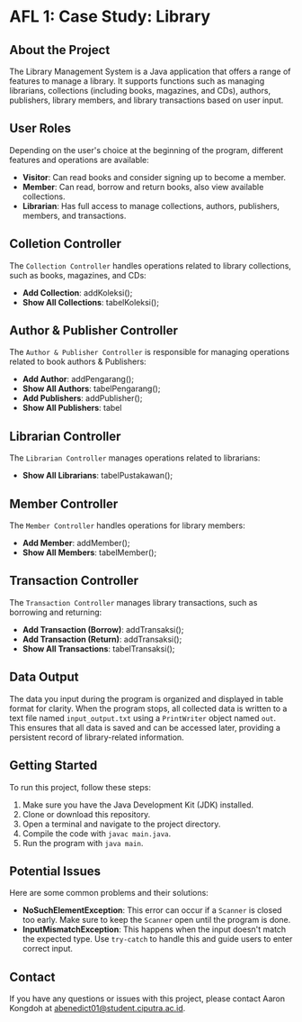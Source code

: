 # AFL 1: Case Study: Library

## About the Project
The Library Management System is a Java application that offers a range of features to manage a library. It supports functions such as managing librarians, collections (including books, magazines, and CDs), authors, publishers, library members, and library transactions based on user input.

## User Roles
Depending on the user's choice at the beginning of the program, different features and operations are available:

- **Visitor**: Can read books and consider signing up to become a member.
- **Member**: Can read, borrow and return books, also view available collections.
- **Librarian**: Has full access to manage collections, authors, publishers, members, and transactions.

## Colletion Controller
The `Collection Controller` handles operations related to library collections, such as books, magazines, and CDs:

- **Add Collection**: addKoleksi();
- **Show All Collections**: tabelKoleksi();

## Author & Publisher Controller
The `Author & Publisher Controller` is responsible for managing operations related to book authors & Publishers:

- **Add Author**: addPengarang();
- **Show All Authors**: tabelPengarang();
- **Add Publishers**: addPublisher();
- **Show All Publishers**: tabel

## Librarian Controller
The `Librarian Controller` manages operations related to librarians:

- **Show All Librarians**: tabelPustakawan();

## Member Controller
The `Member Controller` handles operations for library members:

- **Add Member**: addMember();
- **Show All Members**: tabelMember();

## Transaction Controller
The `Transaction Controller` manages library transactions, such as borrowing and returning:

- **Add Transaction (Borrow)**: addTransaksi();
- **Add Transaction (Return)**: addTransaksi();
- **Show All Transactions**: tabelTransaksi();

## Data Output
The data you input during the program is organized and displayed in table format for clarity. When the program stops, all collected data is written to a text file named `input_output.txt` using a `PrintWriter` object named `out`. This ensures that all data is saved and can be accessed later, providing a persistent record of library-related information.

## Getting Started
To run this project, follow these steps:
1. Make sure you have the Java Development Kit (JDK) installed.
2. Clone or download this repository.
3. Open a terminal and navigate to the project directory.
4. Compile the code with `javac main.java`.
5. Run the program with `java main`.

## Potential Issues
Here are some common problems and their solutions:
- **NoSuchElementException**: This error can occur if a `Scanner` is closed too early. Make sure to keep the `Scanner` open until the program is done.
- **InputMismatchException**: This happens when the input doesn't match the expected type. Use `try-catch` to handle this and guide users to enter correct input.

## Contact
If you have any questions or issues with this project, please contact Aaron Kongdoh at abenedict01@student.ciputra.ac.id.
